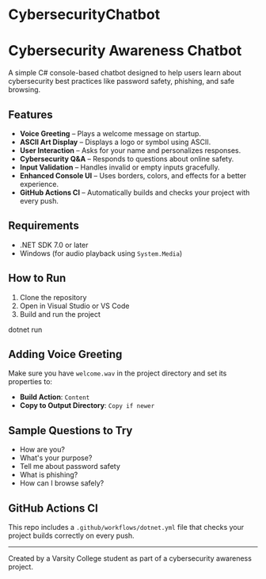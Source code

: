 # CybersecurityChatbot
#  Cybersecurity Awareness Chatbot

A simple C# console-based chatbot designed to help users learn about cybersecurity best practices like password safety, phishing, and safe browsing.

## Features

- **Voice Greeting** – Plays a welcome message on startup.
- **ASCII Art Display** – Displays a logo or symbol using ASCII.
- **User Interaction** – Asks for your name and personalizes responses.
- **Cybersecurity Q&A** – Responds to questions about online safety.
- **Input Validation** – Handles invalid or empty inputs gracefully.
- **Enhanced Console UI** – Uses borders, colors, and effects for a better experience.
- **GitHub Actions CI** – Automatically builds and checks your project with every push.

##  Requirements

- .NET SDK 7.0 or later
- Windows (for audio playback using `System.Media`)

##  How to Run

1. Clone the repository
2. Open in Visual Studio or VS Code
3. Build and run the project

dotnet run


## Adding Voice Greeting

Make sure you have `welcome.wav` in the project directory and set its properties to:
- **Build Action**: `Content`
- **Copy to Output Directory**: `Copy if newer`

## Sample Questions to Try

- How are you?
- What's your purpose?
- Tell me about password safety
- What is phishing?
- How can I browse safely?

## GitHub Actions CI

This repo includes a `.github/workflows/dotnet.yml` file that checks your project builds correctly on every push.

---

Created by a Varsity College student as part of a cybersecurity awareness project.

